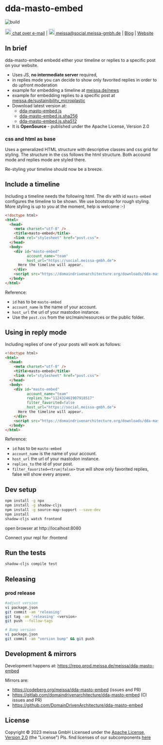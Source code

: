 # dda-masto-embed

![build](https://github.com/DomainDrivenArchitecture/dda-masto-embed/workflows/build-it/badge.svg)

[<img src="https://domaindrivenarchitecture.org/img/delta-chat.svg" width=20 alt="DeltaChat"> chat over e-mail](mailto:buero@meissa-gmbh.de?subject=community-chat) | [<img src="https://meissa.de/images/parts/contact/mastodon36_hue9b2464f10b18e134322af482b9c915e_5501_filter_14705073121015236177.png" width=20 alt="M"> meissa@social.meissa-gmbh.de](https://social.meissa-gmbh.de/@meissa) | [Blog](https://domaindrivenarchitecture.org) | [Website](https://meissa.de)

## In brief

dda-masto-embed embedd either your timeline or replies to a specific post on your website.

* Uses JS, **no intermediate server** required,
* in replies mode you can decide to show only favorited replies in order to do upfront moderation
* example for embedding a timeline at [meissa.de/news](https://meissa.de/news/)
* example for embedding replies to a specific post at [meissa.de/sustainibility_microplastic](https://meissa.de/about-meissa/03plastik-aktion/)
* Download latest version at:
  * [dda-masto-embed.js](https://repo.prod.meissa.de/attachments/fd727528-0ab4-42d1-bade-8ff129997315)
  * [dda-masto-embed.js.sha256](https://repo.prod.meissa.de/attachments/fd727528-0ab4-42d1-bade-8ff129997315)
  * [dda-masto-embed.js.sha512](https://repo.prod.meissa.de/attachments/fd727528-0ab4-42d1-bade-8ff129997315)
* It is **OpenSource** - published under the Apache License, Version 2.0

### css and html as base

Uses a generalized HTML structure with descriptive classes and css grid for styling.
The structure in the css follows the html structure. Both accound mode and replies mode are styled there.

Re-styling your timeline should now be a breeze.

## Include a timeline

Including a timeline needs the following html. The div with id `masto-embed` configures the timeline to be shown.
We use bootstrap for rough styling. More styling is up to you at the moment, help is welcome :-)

```html
<!doctype html>
<html>
  <head>
    <meta charset="utf-8" />
    <title>masto-embed</title>
    <link rel="stylesheet" href="post.css">
  </head>
  <body>
    <div id="masto-embed" 
          account_name="team"
          host_url="https://social.meissa-gmbh.de">
      Here the timeline will appear.
    </div>
    <script src="https://domaindrivenarchitecture.org/downloads/dda-masto-embed.js"></script>
  </body>
</html>
```

Reference:

* `id` has to be `masto-embed`
* `account_name` is the name of your account.
* `host_url` the url of your mastodon instance.
* Use the `post.css` from the src/main/resources or the public folder. 

## Using in reply mode

Including replies of one of your posts will work as follows:

```html
<!doctype html>
<html>
  <head>
    <meta charset="utf-8" />
    <title>masto-embed</title>
    <link rel="stylesheet" href="post.css">
  </head>
  <body>
    <div id="masto-embed" 
          account_name="team"
          replies_to="112432461907918517"
          filter_favorited=false
          host_url="https://social.meissa-gmbh.de">
      Here the timeline will appear.
    </div>
    <script src="https://domaindrivenarchitecture.org/downloads/dda-masto-embed.js"></script>
  </body>
</html>
```

Reference:

* `id` has to be `masto-embed`
* `account_name` is the name of your account.
* `host_url` the url of your mastodon instance.
* `replies_to` the id of your post.
* `filter_favorited=<true|false>` true will show only favorited replies, false will show every answer.

## Dev setup

```bash
npm install -g npx
npm install -g shadow-cljs
npm install -g source-map-support --save-dev
npm install
shadow-cljs watch frontend
```

open browser at http://localhost:8080

Connect your repl for :frontend

## Run the tests

```bash
shadow-cljs compile test
```

## Releasing

### prod release

```bash
#adjust version
vi package.json
git commit -am 'releasing'
git tag -am 'releasing' <version>
git push --follow-tags

# Bump version
vi package.json
git commit -am "version bump" && git push
```

## Development & mirrors

Development happens at: https://repo.prod.meissa.de/meissa/dda-masto-embed

Mirrors are:

* https://codeberg.org/meissa/dda-masto-embed (issues and PR)
* https://gitlab.com/domaindrivenarchitecture/dda-masto-embed (CI issues and PR)
* https://github.com/DomainDrivenArchitecture/dda-masto-embed

## License

Copyright © 2023 meissa GmbH
Licensed under the [Apache License, Version 2.0](LICENSE) (the "License")
Pls. find licenses of our subcomponents [here](doc/SUBCOMPONENT_LICENSE)
